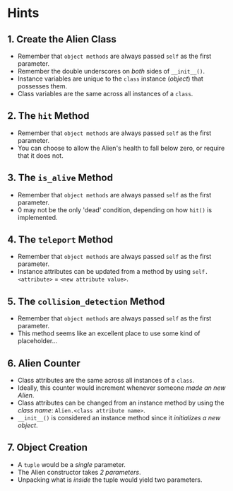 # Hints

## 1. Create the Alien Class

- Remember that `object methods` are always passed `self` as the first parameter.
- Remember the double underscores on _both_ sides of `__init__()`.
- Instance variables are unique to the `class` instance (_object_) that possesses them.
- Class variables are the same across all instances of a `class`.

## 2. The `hit` Method

- Remember that `object methods` are always passed `self` as the first parameter.
- You can choose to allow the Alien's health to fall below zero, or require that it does not.

## 3. The `is_alive` Method

- Remember that `object methods` are always passed `self` as the first parameter.
- 0 may not be the only 'dead' condition, depending on how `hit()` is implemented.

## 4. The `teleport` Method

- Remember that `object methods` are always passed `self` as the first parameter.
- Instance attributes can be updated from a method by using `self.<attribute>` = `<new attribute value>`.

## 5. The `collision_detection` Method

- Remember that `object methods` are always passed `self` as the first parameter.
- This method seems like an excellent place to use some kind of placeholder...

## 6. Alien Counter

- Class attributes are the same across all instances of a `class`.
- Ideally, this counter would increment whenever someone _made an new Alien_.
- Class attributes can be changed from an instance method by using the _class name_:  `Alien.<class attribute name>`.
- `__init__()` is considered an instance method since it _initializes a new object_.

## 7. Object Creation

- A `tuple` would be a _single_ parameter.
- The Alien constructor takes _2 parameters_.
- Unpacking what is _inside_ the tuple would yield two parameters.
